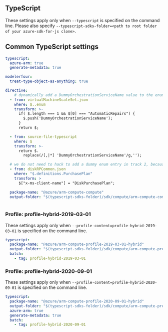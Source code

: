 ## TypeScript

These settings apply only when `--typescript` is specified on the command line.
Please also specify `--typescript-sdks-folder=<path to root folder of your azure-sdk-for-js clone>`.

## Common TypeScript settings

``` yaml $(typescript)
typescript:
  azure-arm: true
  generate-metadata: true

modelerfour:
  treat-type-object-as-anything: true

directive:
    # dynamically add a DummyOrchestrationServiceName value to the enum 
  - from: virtualMachineScaleSet.json
    where: $..enum
    transform: >-
      if( $.length === 1 && $[0] === "AutomaticRepairs") { 
        $.push('DummyOrchestrationServiceName');
      }
      return $;

  - from: source-file-typescript
    where: $ 
    transform: >-
      return $.
        replace(/[,|*] 'DummyOrchestrationServiceName'/g,'');

  # we do not need to hack to add a dummy enum entry in track 2, because track 2 generator will generate the enum type even if it only has on entry 
  - from: diskRPCommon.json
    where: "$.definitions.PurchasePlan"
    transform: >
      $["x-ms-client-name"] = "DiskPurchasePlan";
```

``` yaml $(typescript) && !$(profile-content)
  package-name: "@azure/arm-compute-compute"
  output-folder: "$(typescript-sdks-folder)/sdk/compute/arm-compute-compute"
  
```

### Profile: profile-hybrid-2019-03-01

These settings apply only when `--profile-content=profile-hybrid-2019-03-01` is specified on the command line.

``` yaml $(profile-content)=='profile-hybrid-2019-03-01'
typescript:
  package-name: "@azure/arm-compute-profile-2019-03-01-hybrid"
  output-folder: "$(typescript-sdks-folder)/sdk/compute/arm-compute-profile-2019-03-01-hybrid"
  batch:
    - tag: profile-hybrid-2019-03-01
```

### Profile: profile-hybrid-2020-09-01

These settings apply only when `--profile-content=profile-hybrid-2020-09-01` is specified on the command line.

``` yaml $(profile-content)=='profile-hybrid-2020-09-01'
typescript:
  package-name: "@azure/arm-compute-profile-2020-09-01-hybrid"
  output-folder: "$(typescript-sdks-folder)/sdk/compute/arm-compute-profile-2020-09-01-hybrid"
  azure-arm: true
  generate-metadata: true
  batch:
    - tag: profile-hybrid-2020-09-01
```
